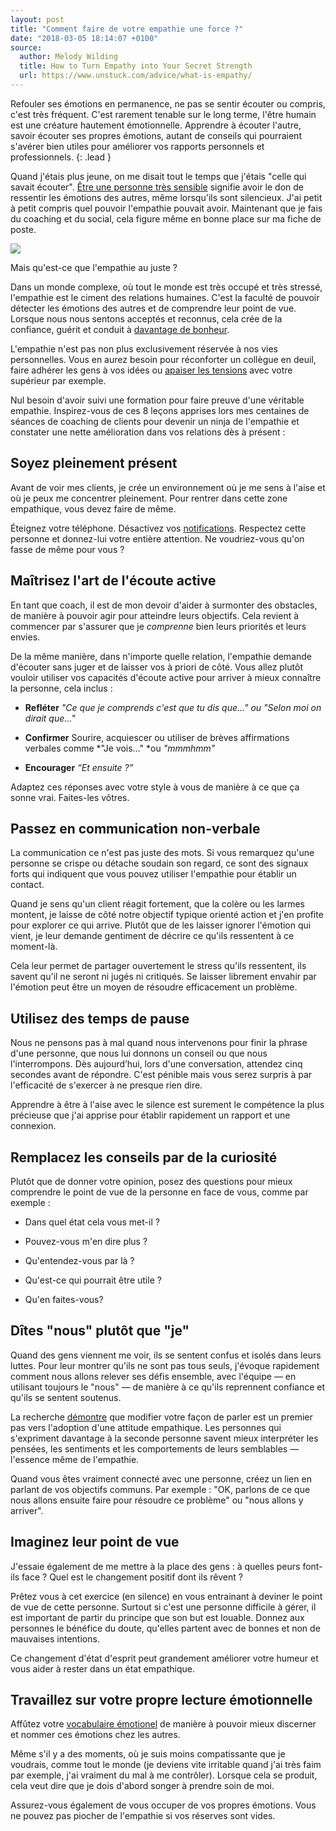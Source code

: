```yaml
---
layout: post
title: "Comment faire de votre empathie une force ?"
date: "2018-03-05 18:14:07 +0100"
source:
  author: Melody Wilding
  title: How to Turn Empathy into Your Secret Strength
  url: https://www.unstuck.com/advice/what-is-empathy/
---
```


Refouler ses émotions en permanence, ne pas se sentir écouter ou compris, c'est très fréquent. C'est rarement tenable sur le long terme, l'être humain est une créature hautement émotionnelle.
Apprendre à écouter l'autre, savoir écouter ses propres émotions, autant de conseils qui pourraient s'avérer bien utiles pour améliorer vos rapports personnels et professionnels.
{: .lead }

Quand j'étais plus jeune, on me disait tout le temps que j'étais "celle qui savait écouter". [Être une personne très sensible](http://melodywilding.com/highly-sensitive-person-10-ways-tell/) signifie avoir le don de ressentir les émotions des autres, même lorsqu'ils sont silencieux. J'ai petit à petit compris quel pouvoir l'empathie pouvait avoir. Maintenant que je fais du coaching et du social, cela figure même en bonne place sur ma fiche de poste.

![](//cdn.shopify.com/s/files/1/0838/5825/files/empathy_large.jpg?v=1516235057)

Mais qu'est-ce que l'empathie au juste ?

Dans un monde complexe, où tout le monde est très occupé et très stressé, l'empathie est le ciment des relations humaines. C'est la faculté de pouvoir détecter les émotions des autres et de comprendre leur point de vue. Lorsque nous nous sentons acceptés et reconnus, cela crée de la confiance, guérit et conduit à [davantage de bonheur](https://greatergood.berkeley.edu/article/item/six_habits_of_highly_empathic_people1).

L'empathie n'est pas non plus exclusivement réservée à nos vies personnelles. Vous en aurez besoin pour réconforter un collègue en deuil, faire adhérer les gens à vos idées ou [apaiser les tensions](https://www.unstuck.com/advice/escape-drama-triangle/) avec votre supérieur par exemple.

Nul besoin d'avoir suivi une formation pour faire preuve d'une véritable empathie. Inspirez-vous de ces 8 leçons apprises lors mes centaines de séances de coaching de clients pour devenir un ninja de l'empathie et constater une nette amélioration dans vos relations dès à présent :

## Soyez pleinement présent

Avant de voir mes clients, je crée un environnement où je me sens à l'aise et où je peux me concentrer pleinement. Pour rentrer dans cette zone empathique, vous devez faire de même.

Éteignez votre téléphone. Désactivez vos [notifications](https://www.unstuck.com/advice/schedule-your-freedom/).
Respectez cette personne et donnez-lui votre entière attention. 
Ne voudriez-vous qu'on fasse de même pour vous ?

## Maîtrisez l'art de l'écoute active

En tant que coach, il est de mon devoir d'aider à surmonter des obstacles, de manière à pouvoir agir pour atteindre leurs objectifs. Cela revient à commencer par s'assurer que je _comprenne_ bien leurs priorités et leurs envies.

De la même manière, dans n'importe quelle relation, l'empathie demande d'écouter sans juger et de laisser vos à priori de côté. Vous allez plutôt vouloir utiliser vos capacités d'écoute active pour arriver à mieux connaître la personne, cela inclus :

- **Refléter**
*"Ce que je comprends c'est que tu dis que…"  ou "Selon moi on dirait que…"*

- **Confirmer**
Sourire, acquiescer ou utiliser de brèves affirmations verbales comme *"Je vois…" *ou *"mmmhmm"*

- **Encourager**
*“Et ensuite ?”*

Adaptez ces réponses avec votre style à vous de manière à ce que ça sonne vrai. Faites-les vôtres.

## Passez en communication non-verbale

La communication ce n'est pas juste des mots. Si vous remarquez qu'une personne se crispe ou détache soudain son regard, ce sont des signaux forts qui indiquent que vous pouvez utiliser l'empathie pour établir un contact.

Quand je sens qu'un client réagit fortement, que la colère ou les larmes montent, je laisse de côté notre objectif typique orienté action et j'en profite pour explorer ce qui arrive. Plutôt que de les laisser ignorer l'émotion qui vient, je leur demande gentiment de décrire ce qu'ils ressentent à ce moment-là.

Cela leur permet de partager ouvertement le stress qu'ils ressentent, ils savent qu'il ne seront ni jugés ni critiqués. Se laisser librement envahir par l'émotion peut être un moyen de résoudre efficacement un problème.

## Utilisez des temps de pause

Nous ne pensons pas à mal quand nous intervenons pour finir la phrase d'une personne, que nous lui donnons un conseil ou que nous l'interrompons. Dès aujourd’hui, lors d'une conversation, attendez cinq secondes avant de répondre. C'est pénible mais vous serez surpris à par l'efficacité de s'exercer à ne presque rien dire.

Apprendre à être à l'aise avec le silence est surement le compétence la plus précieuse que j'ai apprise pour établir rapidement un rapport et une connexion.

## Remplacez les conseils par de la curiosité

Plutôt que de donner votre opinion, posez des questions pour mieux comprendre le point de vue de la personne en face de vous, comme par exemple :

- Dans quel état cela vous met-il ?

- Pouvez-vous m'en dire plus ?

- Qu'entendez-vous par là ?

- Qu'est-ce qui pourrait être utile ?

- Qu'en faites-vous?

## Dîtes "nous" plutôt que "je"

Quand des gens viennent me voir, ils se sentent confus et isolés dans leurs luttes. Pour leur montrer qu'ils ne sont pas tous seuls, j'évoque rapidement comment nous allons relever ses défis ensemble, avec l'équipe — en utilisant toujours le "nous" — de manière à ce qu'ils reprennent confiance et qu'ils se sentent soutenus.

La recherche [démontre](https://hbr.org/2015/03/if-you-want-to-be-the-boss-say-we-not-i) que modifier votre façon de parler est un premier pas vers l'adoption d'une attitude empathique. Les personnes qui s'expriment davantage à la seconde personne savent mieux interpréter les pensées, les sentiments et les comportements de leurs semblables — l'essence même de l'empathie.

Quand vous êtes vraiment connecté avec une personne, créez un lien en parlant de vos objectifs communs. Par exemple : "OK, parlons de ce que nous allons ensuite faire pour résoudre ce problème" ou "nous allons y arriver".

## Imaginez leur point de vue

J'essaie également de me mettre à la place des gens : à quelles peurs font-ils face ? Quel est le changement positif dont ils rêvent ?

Prêtez vous à cet exercice (en silence) en vous entrainant à deviner le point de vue de cette personne. Surtout si c'est une personne difficile à gérer, il est important de partir du principe que son but est louable. Donnez aux personnes le bénéfice du doute, qu'elles partent avec de bonnes et non de mauvaises intentions.

Ce changement d'état d'esprit peut grandement améliorer votre humeur et vous aider à rester dans un état empathique.

## Travaillez sur votre propre lecture émotionnelle

Affûtez votre [vocabulaire émotionel](http://melodywilding.com/control-stress-and-feel-less-anxious-with-emotional-labeling-free-toolkit/) de manière à pouvoir mieux discerner et nommer ces émotions chez les autres.

Même s'il y a des moments, où je suis moins compatissante que je voudrais, comme tout le monde (je deviens vite irritable quand j'ai très faim par exemple, j'ai vraiment du mal à me contrôler). Lorsque cela se produit, cela veut dire que je dois d'abord songer à prendre soin de moi.

Assurez-vous également de vous occuper de vos propres émotions. Vous ne pouvez pas piocher de l'empathie si vos réserves sont vides.
